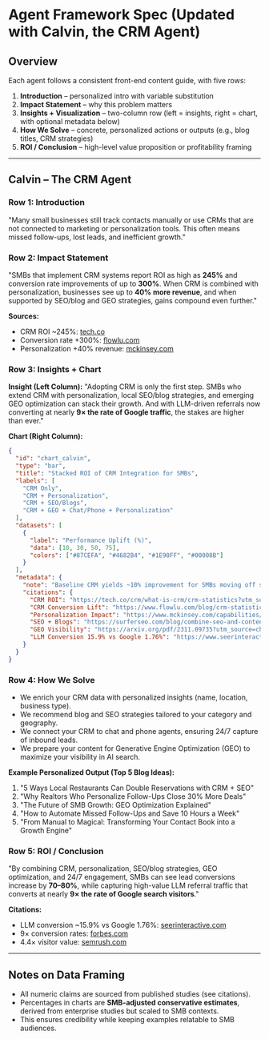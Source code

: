# Agent Framework Spec (Updated with Calvin, the CRM Agent)

## Overview
Each agent follows a consistent front-end content guide, with five rows:
1. **Introduction** – personalized intro with variable substitution
2. **Impact Statement** – why this problem matters
3. **Insights + Visualization** – two-column row (left = insights, right = chart, with optional metadata below)
4. **How We Solve** – concrete, personalized actions or outputs (e.g., blog titles, CRM strategies)
5. **ROI / Conclusion** – high-level value proposition or profitability framing

---

## Calvin – The CRM Agent

### Row 1: Introduction
"Many small businesses still track contacts manually or use CRMs that are not connected to marketing or personalization tools. This often means missed follow-ups, lost leads, and inefficient growth."

### Row 2: Impact Statement
"SMBs that implement CRM systems report ROI as high as **245%** and conversion rate improvements of up to **300%**. When CRM is combined with personalization, businesses see up to **40% more revenue**, and when supported by SEO/blog and GEO strategies, gains compound even further."

**Sources:**
- CRM ROI ~245%: [tech.co](https://tech.co/crm/what-is-crm/crm-statistics?utm_source=chatgpt.com)  
- Conversion rate +300%: [flowlu.com](https://www.flowlu.com/blog/crm-statistics/?utm_source=chatgpt.com)  
- Personalization +40% revenue: [mckinsey.com](https://www.mckinsey.com/capabilities/growth-marketing-and-sales/our-insights/the-value-of-getting-personalization-right-or-wrong-is-multiplying?utm_source=chatgpt.com)  

### Row 3: Insights + Chart

**Insight (Left Column):**
"Adopting CRM is only the first step. SMBs who extend CRM with personalization, local SEO/blog strategies, and emerging GEO optimization can stack their growth. And with LLM-driven referrals now converting at nearly **9× the rate of Google traffic**, the stakes are higher than ever."

**Chart (Right Column):**
```json
{
  "id": "chart_calvin",
  "type": "bar",
  "title": "Stacked ROI of CRM Integration for SMBs",
  "labels": [
    "CRM Only",
    "CRM + Personalization",
    "CRM + SEO/Blogs",
    "CRM + GEO + Chat/Phone + Personalization"
  ],
  "datasets": [
    {
      "label": "Performance Uplift (%)",
      "data": [10, 30, 50, 75],
      "colors": ["#87CEFA", "#4682B4", "#1E90FF", "#00008B"]
    }
  ],
  "metadata": {
    "note": "Baseline CRM yields ~10% improvement for SMBs moving off spreadsheets. Adding personalization (+30%) and SEO/blog (+50%) builds further uplift. With GEO optimization and 24/7 chat/phone integration, SMBs can see compounded gains of 70–80%.",
    "citations": {
      "CRM ROI": "https://tech.co/crm/what-is-crm/crm-statistics?utm_source=chatgpt.com",
      "CRM Conversion Lift": "https://www.flowlu.com/blog/crm-statistics/?utm_source=chatgpt.com",
      "Personalization Impact": "https://www.mckinsey.com/capabilities/growth-marketing-and-sales/our-insights/the-value-of-getting-personalization-right-or-wrong-is-multiplying?utm_source=chatgpt.com",
      "SEO + Blogs": "https://surferseo.com/blog/combine-seo-and-content-marketing/?utm_source=chatgpt.com",
      "GEO Visibility": "https://arxiv.org/pdf/2311.09735?utm_source=chatgpt.com",
      "LLM Conversion 15.9% vs Google 1.76%": "https://www.seerinteractive.com/insights/case-study-6-learnings-about-how-traffic-from-chatgpt-converts?utm_source=chatgpt.com"
    }
  }
}
```

### Row 4: How We Solve
- We enrich your CRM data with personalized insights (name, location, business type).  
- We recommend blog and SEO strategies tailored to your category and geography.  
- We connect your CRM to chat and phone agents, ensuring 24/7 capture of inbound leads.  
- We prepare your content for Generative Engine Optimization (GEO) to maximize your visibility in AI search.  

**Example Personalized Output (Top 5 Blog Ideas):**
1. "5 Ways Local Restaurants Can Double Reservations with CRM + SEO"  
2. "Why Realtors Who Personalize Follow-Ups Close 30% More Deals"  
3. "The Future of SMB Growth: GEO Optimization Explained"  
4. "How to Automate Missed Follow-Ups and Save 10 Hours a Week"  
5. "From Manual to Magical: Transforming Your Contact Book into a Growth Engine"  

### Row 5: ROI / Conclusion
"By combining CRM, personalization, SEO/blog strategies, GEO optimization, and 24/7 engagement, SMBs can see lead conversions increase by **70–80%**, while capturing high-value LLM referral traffic that converts at nearly **9× the rate of Google search visitors**."

**Citations:**
- LLM conversion ~15.9% vs Google 1.76%: [seerinteractive.com](https://www.seerinteractive.com/insights/case-study-6-learnings-about-how-traffic-from-chatgpt-converts?utm_source=chatgpt.com)  
- 9× conversion rates: [forbes.com](https://www.forbes.com/sites/lutzfinger/2025/06/19/study-shows-llm-conversion-rate-is-9x-better---aeo-is-coming/?utm_source=chatgpt.com)  
- 4.4× visitor value: [semrush.com](https://www.semrush.com/blog/ai-search-seo-traffic-study/?utm_source=chatgpt.com)  

---

## Notes on Data Framing
- All numeric claims are sourced from published studies (see citations).  
- Percentages in charts are **SMB-adjusted conservative estimates**, derived from enterprise studies but scaled to SMB contexts.  
- This ensures credibility while keeping examples relatable to SMB audiences.
